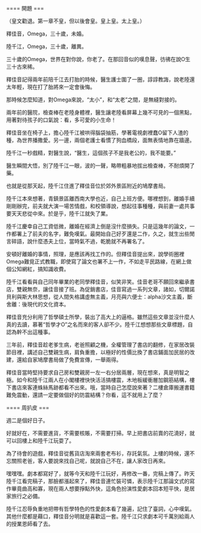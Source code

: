 ==== 開題 ===

（皇文勸退。第一章不皇，但以後會皇。皇上皇。太上皇。）

釋佳音，Omega，三十歲，未婚。

陸千江，Omega，三十歲，離異。

三十歲的Omega，世界在對你說，你老了。在那回音似的嘆息聲，彷彿在說O生三十古來稀。

釋佳音記得兩年前陪千江去打胎的時候，醫生護士圍了一圈，諄諄教誨，說老陸還太年輕，現在打了胎將來一定會後悔。

那時候怎麼知道，對Omega來說，“太小”，和“太老”之間，是無縫對接的。

兩年前的醫院，檢查棒在老陸身體裡，醫生讓老陸看屏幕上幾不可見的一個黑點，用著對待孩子的口氣說：看，多可愛的小生命！

釋佳音坐在椅子上，擔心陸千江被哄得腦袋抽筋，學著電視劇裡蠢O留下人渣的種，為世界播撒愛。另一邊，兩個老護士看慣了狗血橋段，面無表情地靠在牆邊。

陸千江一秒戲精，對醫生說，“醫生，這個孩子不是我老公的，我不能要。”

醫生瞬間大悟，別了陸千江一眼，波的一聲，略帶粗暴地拔出檢查棒，不耐煩開了藥。

也就是從那天起，陸千江住進了釋佳音位於郊外景區附近的鳩摩書局。

陸千江本來想著，青鎮景區離西南大學也近，自己上班方便。哪裡想到，離婚手續剛剛辦完，前夫就大演一場苦情戲，和校領導說，想起往事種種，與前妻一處共事要天天悲從中來。於是乎，陸千江就失了業。

陸千江慶幸自己工資低微，離婚在經濟上倒是沒什麼損失。只是這幾年的論文，一作都署上了前夫的名字，難免嘆氣。最開始自己好歹還是二作，久之，就生出些閒言碎語，說什麼憑夫上位，當時氣不過，乾脆就不再署名了。

安頓好離婚的事情，照理，是應該再找工作的。但釋佳音提出來，說學術圈裡Omega難覓正式教職，即使寫了論文也署不上一作，不如走平民路線，在網上做個公知網紅，搞知識收費。

陸千江看看與自己同年畢業的老同學釋佳音，似笑非笑。佳音老哥不願回來繼承書店，雙親無奈，讓佳音接了班。為促銷書店，佳音寫過一系列文章，諸如，切爾諾貝利與斯大林思想，從人間失格講虛無主義，月亮與六便士：alpha沙文主義，斷舍離：後現代的文化資本。

釋佳音充分利用了哲學碩士所學，裝出了高大上的逼格。雖然這些文章並沒什麼人真的去讀，慕著“哲學才O”之名而來的客人卻不少。陸千江想想那些文章標題，自認為幹不出這種事。

三年前，釋佳音趁老爹生病，老爸照顧之機，全權管理了書店的翻修，在家居改裝節目裡，講述自己雙親生病，肩負重擔，以極好的性價比換了書店鋪面加民居的改建，還給自家鳩摩書局做了免費宣傳，一舉兩得。

釋佳音當時堅持要求自己房和雙親房一左一右分居兩層，現在想來，真是明智之極。如今和陸千江兩人在小閣樓裡快快活活搞樓震，木地板緩衝層加鋼筋結構，樓下書店來客連蛛絲馬跡都看不出來。哦，當時自己怎麼說來著？二樓倉庫搬運書籍難免震動，還請一定要做個好的防震結構？你看，這不就用上了麼？

==== 周扒皮 ===

週二是個好日子。

好就好在，不需要進貨，不需要核賬，不需要打掃。早上把書店前賣的花澆好，就可以回樓上和陸千江玩耍了。

為了待會的遊戲，釋佳音從舊貨店淘來兩套老布衫，存託氣氛。上樓的時候，還不忘關照老爸，客人要說來找自己呢，就說自己不在，讓人家改日再來。

嘿嘿嘿。劇本都寫好了，就等今天和陸千江玩好，再修改一番，完稿上傳了。昨天陸千江看完稿子，那臉都漲起來了，釋佳音連忙裝可憐，表示陸千江那論文式的寫作畢竟曲高和寡，現在兩人想要掙點外快，這角色扮演性愛劇本回本短平快，是居家旅行之必備。

陸千江忍辱負重地把帶有哲學特色的性愛劇本看了幾遍，記住了臺詞，心中嘆氣。其他什麼都是藉口，釋佳音分明就是喜歡這一套。陸千江只求劇本可千萬別給兩人的授業恩師看了去。